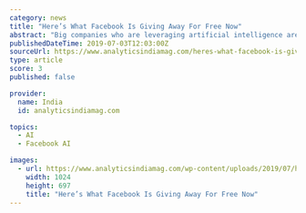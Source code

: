 ```yaml
---
category: news
title: "Here’s What Facebook Is Giving Away For Free Now"
abstract: "Big companies who are leveraging artificial intelligence are also updating their recommendation engines. For example, Amazon recently created an AI-powered real-time personalisation and shopping recommendation called Personalise. Facebook, on the other ..."
publishedDateTime: 2019-07-03T12:03:00Z
sourceUrl: https://www.analyticsindiamag.com/heres-what-facebook-is-giving-away-for-free-now/
type: article
score: 3
published: false

provider:
  name: India
  id: analyticsindiamag.com

topics:
  - AI
  - Facebook AI

images:
  - url: https://www.analyticsindiamag.com/wp-content/uploads/2019/07/heres-why-europe-just-fined-facebook-122-million-dollars-1024x697.jpeg
    width: 1024
    height: 697
    title: "Here’s What Facebook Is Giving Away For Free Now"
---
```


